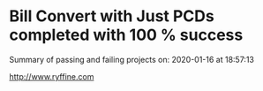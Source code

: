 # Bill Convert with Just PCDs completed with 100 % success

Summary of passing and failing projects on: 2020-01-16 at 18:57:13

http://www.ryffine.com
